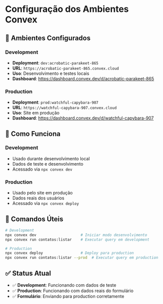 # Configuração dos Ambientes Convex

## 🔧 **Ambientes Configurados**

### Development
- **Deployment**: `dev:acrobatic-parakeet-865`
- **URL**: `https://acrobatic-parakeet-865.convex.cloud`
- **Uso**: Desenvolvimento e testes locais
- **Dashboard**: https://dashboard.convex.dev/d/acrobatic-parakeet-865

### Production
- **Deployment**: `prod:watchful-capybara-907`
- **URL**: `https://watchful-capybara-907.convex.cloud`
- **Uso**: Site em produção
- **Dashboard**: https://dashboard.convex.dev/d/watchful-capybara-907

## 📝 **Como Funciona**

### **Development**
- Usado durante desenvolvimento local
- Dados de teste e desenvolvimento
- Acessado via `npx convex dev`

### **Production**
- Usado pelo site em produção
- Dados reais dos usuários
- Acessado via `npx convex deploy`

## 🔄 **Comandos Úteis**

```bash
# Development
npx convex dev                    # Iniciar modo desenvolvimento
npx convex run contatos:listar    # Executar query em development

# Production
npx convex deploy                 # Deploy para production
npx convex run contatos:listar --prod  # Executar query em production
```

## ✅ **Status Atual**

- ✅ **Development**: Funcionando com dados de teste
- ✅ **Production**: Funcionando com dados reais do formulário
- ✅ **Formulário**: Enviando para production corretamente
